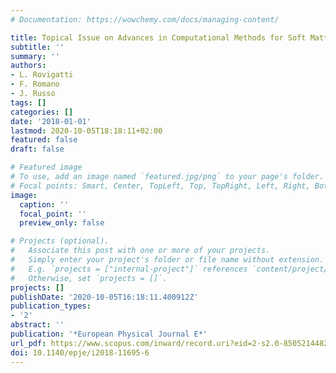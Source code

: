```yaml
---
# Documentation: https://wowchemy.com/docs/managing-content/

title: Topical Issue on Advances in Computational Methods for Soft Matter Systems
subtitle: ''
summary: ''
authors:
- L. Rovigatti
- F. Romano
- J. Russo
tags: []
categories: []
date: '2018-01-01'
lastmod: 2020-10-05T18:18:11+02:00
featured: false
draft: false

# Featured image
# To use, add an image named `featured.jpg/png` to your page's folder.
# Focal points: Smart, Center, TopLeft, Top, TopRight, Left, Right, BottomLeft, Bottom, BottomRight.
image:
  caption: ''
  focal_point: ''
  preview_only: false

# Projects (optional).
#   Associate this post with one or more of your projects.
#   Simply enter your project's folder or file name without extension.
#   E.g. `projects = ["internal-project"]` references `content/project/deep-learning/index.md`.
#   Otherwise, set `projects = []`.
projects: []
publishDate: '2020-10-05T16:18:11.400912Z'
publication_types:
- '2'
abstract: ''
publication: '*European Physical Journal E*'
url_pdf: https://www.scopus.com/inward/record.uri?eid=2-s2.0-85052144829&doi=10.1140%2fepje%2fi2018-11695-6&partnerID=40&md5=ca2ec0aede4502b609dc5fdbb00449a7
doi: 10.1140/epje/i2018-11695-6
---
```

